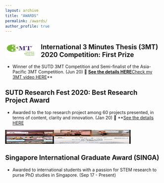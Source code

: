 ```yaml
---
layout: archive
title: "AWARDS"
permalink: /awards/
author_profile: true
---
```


<div>
<img align="left" width="105" height="45" src="/images/3MT.jpg" style="margin-right: 10px"> 
<h2>
International 3 Minutes Thesis (3MT) 2020 Competition: First Prize 
</h2> 
</div> 

* Winner of the SUTD 3MT Competition and Semi-finalist of the Asia-Pacific 3MT Competition. (Jun 20)
:bell: **[See the details HERE](https://www.facebook.com/zeynep.duygu.tekler/posts/10158576592014791)**[Check my 3MT video HERE](https://www.youtube.com/watch?v=sZr9oafkFgc&t=1s)**



## SUTD Research Fest 2020: Best Research Project Award 
* Awarded to the top research project among 60 projects presented, in terms of content, clarity
 and innovation. (Jan 20)
 :bell: **[See the details HERE](https://www.facebook.com/photo.php?fbid=10158052075084791&amp;set=p.10158052075084791&amp;type=3)

<img width="405" height="45" src="/images/award2.jpg"> 

## Singapore International Graduate Award (SINGA) 
* Awarded to international students with a passion for STEM research to purse PhD studies in Singapore. (Sep 17 - Present)